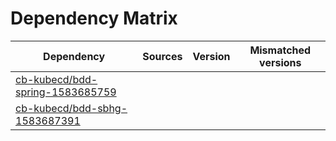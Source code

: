 # Dependency Matrix

Dependency | Sources | Version | Mismatched versions
---------- | ------- | ------- | -------------------
[cb-kubecd/bdd-spring-1583685759](https://github.com/cb-kubecd/bdd-spring-1583685759.git) |  | []() | 
[cb-kubecd/bdd-sbhg-1583687391](https://github.com/cb-kubecd/bdd-sbhg-1583687391.git) |  | []() | 
